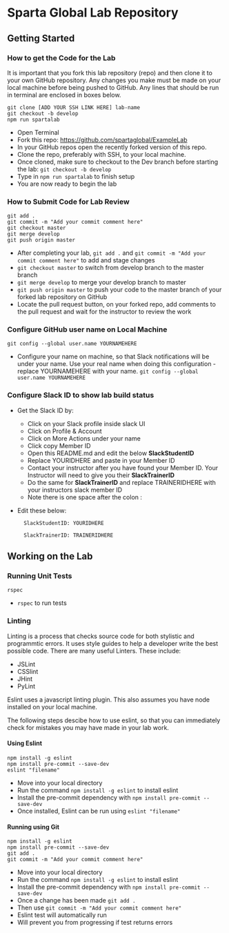 # Sparta Global Lab Repository

## Getting Started

### How to get the Code for the Lab

It is important that you fork this lab repository (repo) and then clone it to your own GitHub repository. Any changes you make must be made on your local machine before being pushed to GitHub. Any lines that should be run in terminal are enclosed in boxes below. 

	git clone [ADD YOUR SSH LINK HERE] lab-name
	git checkout -b develop
	npm run spartalab

* Open Terminal
* Fork this repo: <https://github.com/spartaglobal/ExampleLab>
* In your GitHub repos open the recently forked version of this repo.
* Clone the repo, preferably with SSH, to your local machine.
* Once cloned, make sure to checkout to the Dev branch before starting the lab: `git checkout -b develop`
* Type in `npm run spartalab` to finish setup
* You are now ready to begin the lab

### How to Submit Code for Lab Review

	git add .
	git commit -m "Add your commit comment here"
	git checkout master
	git merge develop
	git push origin master

* After completing your lab, `git add .` and `git commit -m "Add your commit comment here"` to add and stage changes
* `git checkout master` to switch from develop branch to the master branch
* `git merge develop` to merge your develop branch to master
* `git push origin master` to push your code to the master branch of your forked lab repository on GitHub
* Locate the pull request button, on your forked repo, add comments to the pull request and wait for the instructor to review the work

### Configure GitHub user name on Local Machine
	git config --global user.name YOURNAMEHERE

* Configure your name on machine, so that Slack notifications will be under your name. Use your real name when doing this configuration - replace YOURNAMEHERE with your name. `git config --global user.name YOURNAMEHERE`

### Configure Slack ID to show lab build status

* Get the Slack ID by:
	* Click on your Slack profile inside slack UI
	* Click on Profile & Account
	* Click on More Actions under your name
	* Click copy Member ID
	* Open this README.md and edit the below **SlackStudentID**
	* Replace YOURIDHERE and paste in your Member ID
	* Contact your instructor after you have found your Member ID. Your 		Instructor will need to give you their **SlackTrainerID**
	*	Do the same for **SlackTrainerID** and replace TRAINERIDHERE with your 		instructors slack member ID 
	* Note there is one space after the colon :
				
* Edit these below:

		SlackStudentID: YOURIDHERE

		SlackTrainerID: TRAINERIDHERE

## Working on the Lab

### Running Unit Tests #
	rspec
* `rspec` to run tests

### Linting

Linting is a process that checks source code for both stylistic and programmtic errors. It uses style guides to help a developer write the best possible code. There are many useful Linters. These include: 

* JSLint
* CSSlint 
* JHint
* PyLint

Eslint uses a javascript linting plugin. This also assumes you have node installed on your local machine. 

The following steps descibe how to use eslint, so that you can immediately check for mistakes you may have made in your lab work. 

#### Using Eslint
	npm install -g eslint
	npm install pre-commit --save-dev
	eslint "filename"

* Move into your local directory 
* Run the command `npm install -g eslint` to install eslint
* Install the pre-commit dependency with `npm install pre-commit --save-dev` 
* Once installed, Eslint can be run using `eslint "filename"`

#### Running using Git 
	npm install -g eslint
	npm install pre-commit --save-dev
	git add .
	git commit -m "Add your commit comment here"
	
* Move into your local directory 
* Run the command `npm install -g eslint` to install eslint
* Install the pre-commit dependency with `npm install pre-commit --save-dev` 
* Once a change has been made `git add .`
* Then use `git commit -m "Add your commit comment here"`
* Eslint test will automatically run
* Will prevent you from progressing if test returns errors